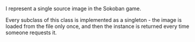 I represent a single source image in the Sokoban game.

Every subclass of this class is implemented as a singleton - the image is loaded from the file only once, and then the instance is returned every time someone requests it.